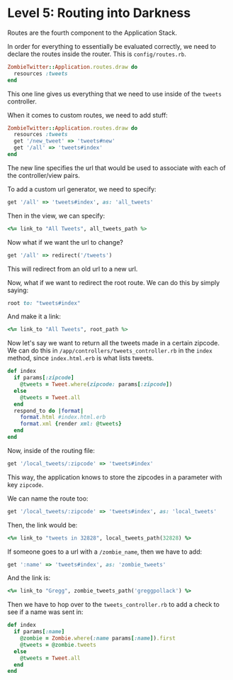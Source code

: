 # Level 5: Routing into Darkness

Routes are the fourth component to the Application Stack.

In order for everything to essentially be evaluated correctly, we need to declare the routes inside the router. This is `config/routes.rb`.

```ruby
ZombieTwitter::Application.routes.draw do
  resources :tweets
end
```

This one line gives us everything that we need to use inside of the `tweets` controller.

When it comes to custom routes, we need to add stuff:

```ruby
ZombieTwitter::Application.routes.draw do
  resources :tweets
  get '/new_tweet' => 'tweets#new'
  get '/all' => 'tweets#index'
end
```

The new line specifies the url that would be used to associate with each of the controller/view pairs.

To add a custom url generator, we need to specify:

```ruby
get '/all' => 'tweets#index', as: 'all_tweets'
```

Then in the view, we can specify:

```ruby
<%= link_to "All Tweets", all_tweets_path %>
```

Now what if we want the url to change?

```ruby
get '/all' => redirect('/tweets')
```

This will redirect from an old url to a new url.

Now, what if we want to redirect the root route. We can do this by simply saying:

```ruby
root to: "tweets#index"
```

And make it a link:

```ruby
<%= link_to "All Tweets", root_path %>
```

Now let's say we want to return all the tweets made in a certain zipcode. We can do this in `/app/controllers/tweets_controller.rb` in the `index` method, since `index.html.erb` is what lists tweets.

```ruby
def index
  if params[:zipcode]
    @tweets = Tweet.where(zipcode: params[:zipcode])
  else
    @tweets = Tweet.all
  end
  respond_to do |format|
    format.html #index.html.erb
    format.xml {render xml: @tweets}
  end
end
```

Now, inside of the routing file:

```ruby
get '/local_tweets/:zipcode' => 'tweets#index'
```

This way, the application knows to store the zipcodes in a parameter with key `zipcode`.

We can name the route too:

```ruby
get '/local_tweets/:zipcode' => 'tweets#index', as: 'local_tweets'
```

Then, the link would be:

```ruby
<%= link_to "tweets in 32828", local_tweets_path(32828) %>
```

If someone goes to a url with a `/zombie_name`, then we have to add:

```ruby
get ':name' => 'tweets#index', as: 'zombie_tweets'
```

And the link is:

```ruby
<%= link_to "Gregg", zombie_tweets_path('greggpollack') %>
```

Then we have to hop over to the `tweets_controller.rb` to add a check to see if a name was sent in:

```ruby
def index
  if params[:name]
    @zombie = Zombie.where(:name params[:name]).first
    @tweets = @zombie.tweets
  else
    @tweets = Tweet.all
  end
end
```
